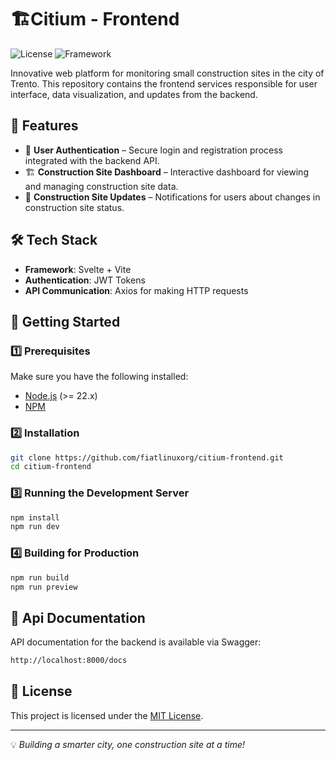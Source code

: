 # 🏗Citium - Frontend

![License](https://img.shields.io/badge/license-MIT-blue.svg)
![Framework](https://img.shields.io/badge/framework-Svelte%2B%20Vite-orange)

Innovative web platform for monitoring small construction sites in the city of Trento. This repository contains the frontend services responsible for user interface, data visualization, and updates from the backend.

## 🚀 Features

- 🔐 **User Authentication** – Secure login and registration process integrated with the backend API.
- 🏗 **Construction Site Dashboard** – Interactive dashboard for viewing and managing construction site data.
- 🔔 **Construction Site Updates** – Notifications for users about changes in construction site status.

## 🛠️ Tech Stack

- **Framework**: Svelte + Vite
- **Authentication**: JWT Tokens
- **API Communication**: Axios for making HTTP requests

## 🚀 Getting Started

### 1️⃣ Prerequisites

Make sure you have the following installed:

- [Node.js](https://nodejs.org/) (>= 22.x)
- [NPM](https://www.npmjs.com/)

### 2️⃣ Installation

```bash
git clone https://github.com/fiatlinuxorg/citium-frontend.git
cd citium-frontend
```

### 3️⃣ Running the Development Server

```bash
npm install
npm run dev
```

### 4️⃣ Building for Production

```bash
npm run build
npm run preview
```

## 📖 Api Documentation
API documentation for the backend is available via Swagger:
```bash
http://localhost:8000/docs
```

## 📜 License

This project is licensed under the [MIT License](LICENSE).

---

💡 _Building a smarter city, one construction site at a time!_
